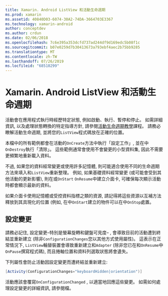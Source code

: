 ```yaml
---
title: Xamarin. Android ListView 和活動生命週期
ms.prod: xamarin
ms.assetid: 40840D03-6074-30A2-74DA-3664703E3367
ms.technology: xamarin-android
author: conceptdev
ms.author: crdun
ms.date: 02/06/2018
ms.openlocfilehash: 7c6e395a353dcfd737ad244df9d169edc5b08f1c
ms.sourcegitcommit: b07e0259d7b30413673a793ebf4aec2b75bb9285
ms.translationtype: MT
ms.contentlocale: zh-TW
ms.lasthandoff: 07/26/2019
ms.locfileid: "68510299"
---
```

# <a name="xamarinandroid-listview-and-the-activity-lifecycle"></a>Xamarin. Android ListView 和活動生命週期

活動會在應用程式執行時經歷特定狀態, 例如啟動、執行、暫停和停止。 如需詳細資訊, 以及處理狀態轉換的特定指導方針, 請參閱[活動生命週期教學](~/android/app-fundamentals/activity-lifecycle/index.md)課程。
請務必瞭解活動生命週期, 並將您的`ListView`程式碼放在正確的位置。

本檔中的所有範例都會在活動的`OnCreate`方法中執行「設定工作」, 並在中`OnDestroy`執行「清除」。 這些範例通常會使用不會變更的小型資料集, 因此不需要更頻繁地重新載入資料。

不過, 如果您的資料經常變更或使用許多記憶體, 則可能適合使用不同的生命週期方法來填入和`ListView`重新整理。 例如, 如果基礎資料經常變更 (或可能會受到其他活動的更新影響), 則在或`OnStart` `OnResume`中建立介面卡, 可確保每次顯示活動時都會顯示最新的資料。

如果介面卡使用記憶體或受控資料指標之類的資源, 請記得將這些資源以互補方法釋放到其具現化的位置 (例如, 在中`OnStart`建立的物件可以在中`OnStop`處置。


## <a name="configuration-changes"></a>設定變更

請務必記住, 設定變更&ndash;特別是螢幕旋轉和鍵盤可見度&ndash; , 會導致目前的活動遭到終結並重新建立 (除非`ConfigurationChanges`您以其他方式使用屬性)。 這表示在正常情況下, `ListView`輪替裝置會導致重新建立和`Adapter` (除非您已在和`OnResume`中`OnPause`撰寫程式碼), 而且捲軸位置和資料列選取狀態將會遺失。

下列屬性會防止活動因設定變更而遭終結並重新建立:

```csharp
[Activity(ConfigurationChanges="keyboardHidden|orientation")]
```

活動應該會覆寫`OnConfigurationChanged` , 以適當地回應這些變更。 如需如何處理設定變更的詳細資訊, 請參閱檔。

